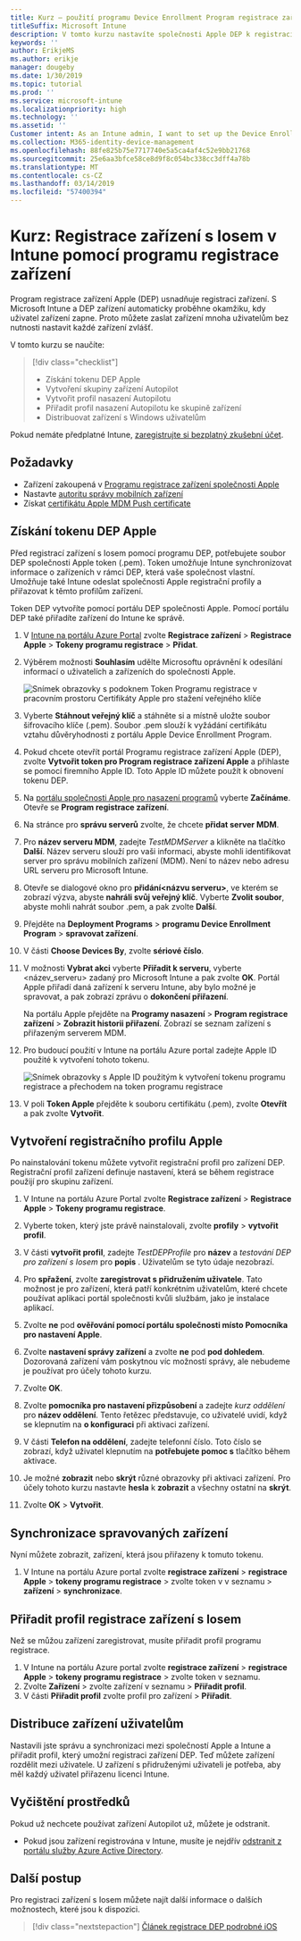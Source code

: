 ```yaml
---
title: Kurz – použití programu Device Enrollment Program registrace zařízení s Iosem v Intune
titleSuffix: Microsoft Intune
description: V tomto kurzu nastavíte společnosti Apple DEP k registraci zařízení s Iosem v Intune.
keywords: ''
author: ErikjeMS
ms.author: erikje
manager: dougeby
ms.date: 1/30/2019
ms.topic: tutorial
ms.prod: ''
ms.service: microsoft-intune
ms.localizationpriority: high
ms.technology: ''
ms.assetid: ''
Customer intent: As an Intune admin, I want to set up the Device Enrollment Program so that users can automatically enroll in Intune.
ms.collection: M365-identity-device-management
ms.openlocfilehash: 88fe825b75e7717740e5a5ca4af4c52e9bb21768
ms.sourcegitcommit: 25e6aa3bfce58ce8d9f8c054bc338cc3dff4a78b
ms.translationtype: MT
ms.contentlocale: cs-CZ
ms.lasthandoff: 03/14/2019
ms.locfileid: "57400394"
---
```

# <a name="tutorial-use-the-device-enrollment-program-to-enroll-ios-devices-in-intune"></a>Kurz: Registrace zařízení s Iosem v Intune pomocí programu registrace zařízení
Program registrace zařízení Apple (DEP) usnadňuje registraci zařízení. S Microsoft Intune a DEP zařízení automaticky proběhne okamžiku, kdy uživatel zařízení zapne. Proto můžete zaslat zařízení mnoha uživatelům bez nutnosti nastavit každé zařízení zvlášť. 

V tomto kurzu se naučíte:
> [!div class="checklist"]
> * Získání tokenu DEP Apple
> * Vytvoření skupiny zařízení Autopilot
> * Vytvořit profil nasazení Autopilotu
> * Přiřadit profil nasazení Autopilotu ke skupině zařízení
> * Distribuovat zařízení s Windows uživatelům

Pokud nemáte předplatné Intune, [zaregistrujte si bezplatný zkušební účet](free-trial-sign-up.md).

## <a name="prerequisites"></a>Požadavky
- Zařízení zakoupená v [Programu registrace zařízení společnosti Apple](http://deploy.apple.com)
- Nastavte [autoritu správy mobilních zařízení](mdm-authority-set.md)
- Získat [certifikátu Apple MDM Push certificate](apple-mdm-push-certificate-get.md)

## <a name="get-an-apple-dep-token"></a>Získání tokenu DEP Apple
Před registrací zařízení s Iosem pomocí programu DEP, potřebujete soubor DEP společnosti Apple token (.pem). Token umožňuje Intune synchronizovat informace o zařízeních v rámci DEP, která vaše společnost vlastní. Umožňuje také Intune odeslat společnosti Apple registrační profily a přiřazovat k těmto profilům zařízení.

Token DEP vytvoříte pomocí portálu DEP společnosti Apple. Pomocí portálu DEP také přiřadíte zařízení do Intune ke správě.

1. V [Intune na portálu Azure Portal](https://aka.ms/intuneportal) zvolte **Registrace zařízení** > **Registrace Apple** > **Tokeny programu registrace** > **Přidat**.

2. Výběrem možnosti **Souhlasím** udělte Microsoftu oprávnění k odesílání informací o uživatelích a zařízeních do společnosti Apple.

   ![Snímek obrazovky s podoknem Token Programu registrace v pracovním prostoru Certifikáty Apple pro stažení veřejného klíče](./media/device-enrollment-program-enroll-ios-newui/add-enrollment-program-token-pane.png)

3. Vyberte **Stáhnout veřejný klíč** a stáhněte si a místně uložte soubor šifrovacího klíče (.pem). Soubor .pem slouží k vyžádání certifikátu vztahu důvěryhodnosti z portálu Apple Device Enrollment Program.

4. Pokud chcete otevřít portál Programu registrace zařízení Apple (DEP), zvolte **Vytvořit token pro Program registrace zařízení Apple** a přihlaste se pomocí firemního Apple ID. Toto Apple ID můžete použít k obnovení tokenu DEP.

5.  Na [portálu společnosti Apple pro nasazení programů](https://deploy.apple.com) vyberte **Začínáme**. Otevře se **Program registrace zařízení**.

4. Na stránce pro **správu serverů** zvolte, že chcete **přidat server MDM**.

5. Pro **název serveru MDM**, zadejte *TestMDMServer* a klikněte na tlačítko **Další**. Název serveru slouží pro vaši informaci, abyste mohli identifikovat server pro správu mobilních zařízení (MDM). Není to název nebo adresu URL serveru pro Microsoft Intune.

6. Otevře se dialogové okno pro **přidání&lt;názvu serveru&gt;**, ve kterém se zobrazí výzva, abyste **nahráli svůj veřejný klíč**. Vyberte **Zvolit soubor**, abyste mohli nahrát soubor .pem, a pak zvolte **Další**.

6. Přejděte na **Deployment Programs** > **programu Device Enrollment Program** > **spravovat zařízení**.
7. V části **Choose Devices By**, zvolte **sériové číslo**. <!--ask Tiffany about this-->

8. V možnosti **Vybrat akci** vyberte **Přiřadit k serveru**, vyberte &lt;název_serveru&gt; zadaný pro Microsoft Intune a pak zvolte **OK**. Portál Apple přiřadí daná zařízení k serveru Intune, aby bylo možné je spravovat, a pak zobrazí zprávu o **dokončení přiřazení**.

   Na portálu Apple přejděte na **Programy nasazení** &gt; **Program registrace zařízení** &gt; **Zobrazit historii přiřazení**. Zobrazí se seznam zařízení s přiřazeným serverem MDM.

9. Pro budoucí použití v Intune na portálu Azure portal zadejte Apple ID použité k vytvoření tohoto tokenu.

    ![Snímek obrazovky s Apple ID použitým k vytvoření tokenu programu registrace a přechodem na token programu registrace](./media/device-enrollment-program-enroll-ios/image03.png)

10. V poli **Token Apple** přejděte k souboru certifikátu (.pem), zvolte **Otevřít** a pak zvolte **Vytvořit**. 

## <a name="create-an-apple-enrollment-profile"></a>Vytvoření registračního profilu Apple
Po nainstalování tokenu můžete vytvořit registrační profil pro zařízení DEP. Registrační profil zařízení definuje nastavení, která se během registrace použijí pro skupinu zařízení.

1. V Intune na portálu Azure Portal zvolte **Registrace zařízení** > **Registrace Apple** > **Tokeny programu registrace**.

2. Vyberte token, který jste právě nainstalovali, zvolte **profily** > **vytvořit profil**.

3. V části **vytvořit profil**, zadejte *TestDEPProfile* pro **název** a *testování DEP pro zařízení s Iosem* pro **popis** . Uživatelům se tyto údaje nezobrazí.

4. Pro **spřažení**, zvolte **zaregistrovat s přidružením uživatele**. Tato možnost je pro zařízení, která patří konkrétním uživatelům, které chcete používat aplikaci portál společnosti kvůli službám, jako je instalace aplikací.

5. Zvolte **ne** pod **ověřování pomocí portálu společnosti místo Pomocníka pro nastavení Apple**.

6. Zvolte **nastavení správy zařízení** a zvolte **ne** pod **pod dohledem**. Dozorovaná zařízení vám poskytnou víc možností správy, ale nebudeme je používat pro účely tohoto kurzu.

7. Zvolte **OK**.

8. Zvolte **pomocníka pro nastavení přizpůsobení** a zadejte *kurz oddělení* pro **název oddělení**. Tento řetězec představuje, co uživatelé uvidí, když se klepnutím na **o konfiguraci** při aktivaci zařízení.

9. V části **Telefon na oddělení**, zadejte telefonní číslo. Toto číslo se zobrazí, když uživatel klepnutím na **potřebujete pomoc s** tlačítko během aktivace.

10. Je možné **zobrazit** nebo **skrýt** různé obrazovky při aktivaci zařízení. Pro účely tohoto kurzu nastavte **hesla** k **zobrazit** a všechny ostatní na **skrýt**.

11. Zvolte **OK** > **Vytvořit**.

## <a name="sync-managed-devices"></a>Synchronizace spravovaných zařízení

Nyní můžete zobrazit, zařízení, která jsou přiřazeny k tomuto tokenu.

1. V Intune na portálu Azure portal zvolte **registrace zařízení** > **registrace Apple** > **tokeny programu registrace** > zvolte token v v seznamu > **zařízení** > **synchronizace**.

## <a name="assign-an-enrollment-profile-to-ios-devices"></a>Přiřadit profil registrace zařízení s Iosem

Než se můžou zařízení zaregistrovat, musíte přiřadit profil programu registrace.

1. V Intune na portálu Azure portal zvolte **registrace zařízení** > **registrace Apple** > **tokeny programu registrace** > zvolte token v seznamu.
2. Zvolte **Zařízení** > zvolte zařízení v seznamu > **Přiřadit profil**.
3. V části **Přiřadit profil** zvolte profil pro zařízení > **Přiřadit**.

## <a name="distribute-devices-to-users"></a>Distribuce zařízení uživatelům

Nastavili jste správu a synchronizaci mezi společností Apple a Intune a přiřadit profil, který umožní registraci zařízení DEP. Teď můžete zařízení rozdělit mezi uživatele. U zařízení s přidruženými uživateli je potřeba, aby měl každý uživatel přiřazenu licenci Intune.

## <a name="clean-up-resources"></a>Vyčištění prostředků

Pokud už nechcete používat zařízení Autopilot už, můžete je odstranit.

- Pokud jsou zařízení registrována v Intune, musíte je nejdřív [odstranit z portálu služby Azure Active Directory](devices-wipe.md#delete-devices-from-the-azure-active-directory-portal).

<!--ask tiffany how to do this-->

## <a name="next-steps"></a>Další postup

Pro registraci zařízení s Iosem můžete najít další informace o dalších možnostech, které jsou k dispozici.

> [!div class="nextstepaction"]
> [Článek registrace DEP podrobné iOS](device-enrollment-program-enroll-ios.md)
